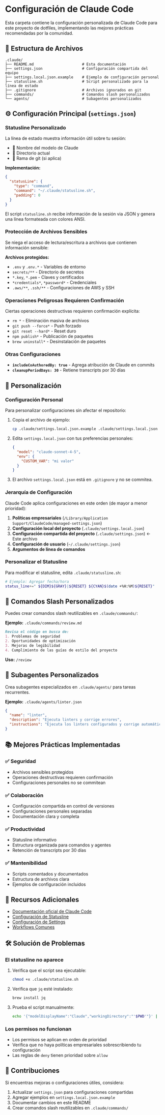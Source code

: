 # Configuración de Claude Code

Esta carpeta contiene la configuración personalizada de Claude Code para este proyecto de dotfiles, implementando las mejores prácticas recomendadas por la comunidad.

## 📁 Estructura de Archivos

```
.claude/
├── README.md                      # Esta documentación
├── settings.json                  # Configuración compartida del equipo
├── settings.local.json.example    # Ejemplo de configuración personal
├── statusline.sh                  # Script personalizado para la línea de estado
├── .gitignore                     # Archivos ignorados en git
├── commands/                      # Comandos slash personalizados
└── agents/                        # Subagentes personalizados
```

## ⚙️ Configuración Principal (`settings.json`)

### Statusline Personalizado

La línea de estado muestra información útil sobre tu sesión:
- 🤖 Nombre del modelo de Claude
- 📁 Directorio actual
- 🌿 Rama de git (si aplica)

**Implementación:**
```json
{
  "statusLine": {
    "type": "command",
    "command": "~/.claude/statusline.sh",
    "padding": 0
  }
}
```

El script `statusline.sh` recibe información de la sesión via JSON y genera una línea formateada con colores ANSI.

### Protección de Archivos Sensibles

Se niega el acceso de lectura/escritura a archivos que contienen información sensible:

**Archivos protegidos:**
- `.env` y `.env.*` - Variables de entorno
- `secrets/**` - Directorio de secretos
- `*.key`, `*.pem` - Claves y certificados
- `*credentials*`, `*password*` - Credenciales
- `.aws/**`, `.ssh/**` - Configuraciones de AWS y SSH

### Operaciones Peligrosas Requieren Confirmación

Ciertas operaciones destructivas requieren confirmación explícita:
- `rm *` - Eliminación masiva de archivos
- `git push --force*` - Push forzado
- `git reset --hard*` - Reset duro
- `npm publish*` - Publicación de paquetes
- `brew uninstall*` - Desinstalación de paquetes

### Otras Configuraciones

- **`includeCoAuthoredBy: true`** - Agrega atribución de Claude en commits
- **`cleanupPeriodDays: 30`** - Retiene transcripts por 30 días

## 🎨 Personalización

### Configuración Personal

Para personalizar configuraciones sin afectar el repositorio:

1. Copia el archivo de ejemplo:
   ```bash
   cp .claude/settings.local.json.example .claude/settings.local.json
   ```

2. Edita `settings.local.json` con tus preferencias personales:
   ```json
   {
     "model": "claude-sonnet-4-5",
     "env": {
       "CUSTOM_VAR": "mi valor"
     }
   }
   ```

3. El archivo `settings.local.json` está en `.gitignore` y no se commitea.

### Jerarquía de Configuración

Claude Code aplica configuraciones en este orden (de mayor a menor prioridad):

1. **Políticas empresariales** (`/Library/Application Support/ClaudeCode/managed-settings.json`)
2. **Configuración local del proyecto** (`.claude/settings.local.json`)
3. **Configuración compartida del proyecto** (`.claude/settings.json`) ← Este archivo
4. **Configuración de usuario** (`~/.claude/settings.json`)
5. **Argumentos de línea de comandos**

### Personalizar el Statusline

Para modificar el statusline, edita `.claude/statusline.sh`:

```bash
# Ejemplo: Agregar fecha/hora
status_line+=" ${DIM}${GRAY}|${RESET} ${CYAN}$(date +%H:%M)${RESET}"
```

## 🚀 Comandos Slash Personalizados

Puedes crear comandos slash reutilizables en `.claude/commands/`:

**Ejemplo:** `.claude/commands/review.md`
```markdown
Revisa el código en busca de:
1. Problemas de seguridad
2. Oportunidades de optimización
3. Mejoras de legibilidad
4. Cumplimiento de las guías de estilo del proyecto
```

**Uso:** `/review`

## 🤖 Subagentes Personalizados

Crea subagentes especializados en `.claude/agents/` para tareas recurrentes.

**Ejemplo:** `.claude/agents/linter.json`
```json
{
  "name": "linter",
  "description": "Ejecuta linters y corrige errores",
  "instructions": "Ejecuta los linters configurados y corrige automáticamente los errores que encuentres."
}
```

## 📚 Mejores Prácticas Implementadas

### ✅ Seguridad
- Archivos sensibles protegidos
- Operaciones destructivas requieren confirmación
- Configuraciones personales no se commitean

### ✅ Colaboración
- Configuración compartida en control de versiones
- Configuraciones personales separadas
- Documentación clara y completa

### ✅ Productividad
- Statusline informativo
- Estructura organizada para comandos y agentes
- Retención de transcripts por 30 días

### ✅ Mantenibilidad
- Scripts comentados y documentados
- Estructura de archivos clara
- Ejemplos de configuración incluidos

## 📖 Recursos Adicionales

- [Documentación oficial de Claude Code](https://docs.claude.com/en/docs/claude-code)
- [Configuración de Statusline](https://docs.claude.com/en/docs/claude-code/statusline.md)
- [Configuración de Settings](https://docs.claude.com/en/docs/claude-code/settings.md)
- [Workflows Comunes](https://docs.claude.com/en/docs/claude-code/common-workflows.md)

## 🛠️ Solución de Problemas

### El statusline no aparece

1. Verifica que el script sea ejecutable:
   ```bash
   chmod +x .claude/statusline.sh
   ```

2. Verifica que `jq` esté instalado:
   ```bash
   brew install jq
   ```

3. Prueba el script manualmente:
   ```bash
   echo '{"modelDisplayName":"Claude","workingDirectory":"'$PWD'"}' | .claude/statusline.sh
   ```

### Los permisos no funcionan

- Los permisos se aplican en orden de prioridad
- Verifica que no haya políticas empresariales sobrescribiendo tu configuración
- Las reglas de `deny` tienen prioridad sobre `allow`

## 🤝 Contribuciones

Si encuentras mejoras o configuraciones útiles, considera:
1. Actualizar `settings.json` para configuraciones compartidas
2. Agregar ejemplos en `settings.local.json.example`
3. Documentar cambios en este README
4. Crear comandos slash reutilizables en `.claude/commands/`
